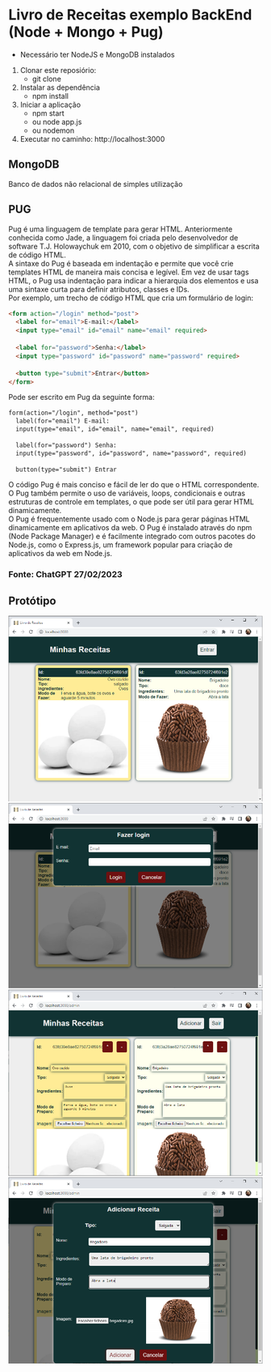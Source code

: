 # Livro de Receitas exemplo BackEnd (Node + Mongo + Pug)
* Necessário ter NodeJS e MongoDB instalados
1. Clonar este reposiório:
    - git clone
2. Instalar as dependência
    - npm install
3. Iniciar a aplicação
    - npm start
    - ou node app.js
    - ou nodemon
4. Executar no caminho: http://localhost:3000

## MongoDB
Banco de dados não relacional de simples utilização

## PUG
Pug é uma linguagem de template para gerar HTML. Anteriormente conhecida como Jade, a linguagem foi criada pelo desenvolvedor de software T.J. Holowaychuk em 2010, com o objetivo de simplificar a escrita de código HTML.
<br>
A sintaxe do Pug é baseada em indentação e permite que você crie templates HTML de maneira mais concisa e legível. Em vez de usar tags HTML, o Pug usa indentação para indicar a hierarquia dos elementos e usa uma sintaxe curta para definir atributos, classes e IDs.
<br>
Por exemplo, um trecho de código HTML que cria um formulário de login:
```html
<form action="/login" method="post">
  <label for="email">E-mail:</label>
  <input type="email" id="email" name="email" required>

  <label for="password">Senha:</label>
  <input type="password" id="password" name="password" required>

  <button type="submit">Entrar</button>
</form>
```
Pode ser escrito em Pug da seguinte forma:
```pug
form(action="/login", method="post")
  label(for="email") E-mail:
  input(type="email", id="email", name="email", required)

  label(for="password") Senha:
  input(type="password", id="password", name="password", required)

  button(type="submit") Entrar
```
O código Pug é mais conciso e fácil de ler do que o HTML correspondente. O Pug também permite o uso de variáveis, loops, condicionais e outras estruturas de controle em templates, o que pode ser útil para gerar HTML dinamicamente.
<br>
O Pug é frequentemente usado com o Node.js para gerar páginas HTML dinamicamente em aplicativos da web. O Pug é instalado através do npm (Node Package Manager) e é facilmente integrado com outros pacotes do Node.js, como o Express.js, um framework popular para criação de aplicativos da web em Node.js.

### Fonte: ChatGPT 27/02/2023

## Protótipo
![](./public/assets/print1.png)
![](./public/assets/print2.png)
![](./public/assets/print3.png)
![](./public/assets/print4.png)